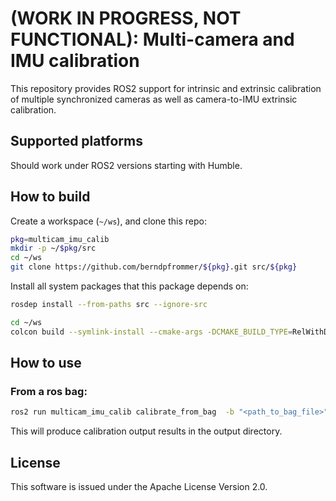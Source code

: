 # (WORK IN PROGRESS, NOT FUNCTIONAL): Multi-camera and IMU calibration

This repository provides ROS2 support for intrinsic and extrinsic
calibration of multiple synchronized cameras as well as camera-to-IMU extrinsic calibration.

## Supported platforms

Should work under ROS2 versions starting with Humble.

## How to build
Create a workspace (``~/ws``), and clone this repo:

```bash
pkg=multicam_imu_calib
mkdir -p ~/$pkg/src
cd ~/ws
git clone https://github.com/berndpfrommer/${pkg}.git src/${pkg}
```
Install all system packages that this package depends on:
```bash
rosdep install --from-paths src --ignore-src
```

```bash
cd ~/ws
colcon build --symlink-install --cmake-args -DCMAKE_BUILD_TYPE=RelWithDebInfo  # (optionally add -DCMAKE_EXPORT_COMPILE_COMMANDS=1)
```

## How to use

### From a ros bag:
```bash
ros2 run multicam_imu_calib calibrate_from_bag  -b "<path_to_bag_file>" -o "<output_directory>" -c "<calibration_config_file.yaml>"
```
This will produce calibration output results in the output directory.

## License

This software is issued under the Apache License Version 2.0.
